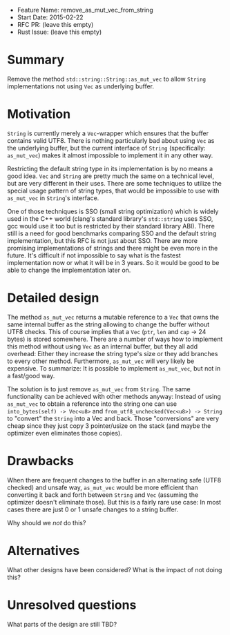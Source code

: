 - Feature Name: remove_as_mut_vec_from_string
- Start Date: 2015-02-22
- RFC PR: (leave this empty)
- Rust Issue: (leave this empty)

# Summary

Remove the method `std::string::String::as_mut_vec` to allow `String` 
implementations not using `Vec` as underlying buffer.

# Motivation

`String` is currently merely a `Vec`-wrapper which ensures that the buffer
contains valid UTF8. There is nothing particularly bad about using `Vec` as the
underlying buffer, but the current interface of `String` (specifically: 
`as_mut_vec`) makes it almost impossible to implement it in any other way.

Restricting the default string type in its implementation is by no means a 
good idea. `Vec` and `String` are pretty much the same on a technical level, but
are very different in their uses. There are some techniques to utilize the
special usage pattern of string types, that would be impossible to use with 
`as_mut_vec` in `String`'s interface. 

One of those techniques is SSO (small string optimization) which is widely used
in the C++ world (clang's standard library's `std::string` uses SSO, gcc would
use it too but is restricted by their standard library ABI). There still is a
need for good benchmarks comparing SSO and the default string implementation, 
but this RFC is not just about SSO. There are more promising implementations of
strings and there might be even more in the future. It's difficult if not 
impossible to say what is the fastest implementation now or what it will be in 
3 years. So it would be good to be able to change the implementation later on.

# Detailed design

The method `as_mut_vec` returns a mutable reference to a `Vec` that owns the
same internal buffer as the string allowing to change the buffer 
without UTF8 checks. This of course implies that a `Vec` (`ptr`, `len` and 
`cap` -> 24 bytes) is stored somewhere. There are a number of ways how to 
implement this method without using `Vec` as an internal buffer, but they all 
add overhead: Either they increase the string type's size or they add branches 
to every other method. Furthermore, `as_mut_vec` will very likely be expensive. 
To summarize: It is possible to implement `as_mut_vec`, but not in a fast/good 
way.

The solution is to just remove `as_mut_vec` from `String`. The same 
functionality can be achieved with other methods anyway: Instead of using 
`as_mut_vec` to obtain a reference into the string one can use 
`into_bytes(self) -> Vec<u8>` and `from_utf8_unchecked(Vec<u8>) -> String` to 
"convert" the `String` into a Vec and back. Those "conversions" are very cheap
since they just copy 3 pointer/usize on the stack (and maybe the optimizer even
eliminates those copies). 

# Drawbacks

When there are frequent changes to the buffer in an alternating safe (UTF8 
checked) and unsafe way, `as_mut_vec` would be more efficient than converting
it back and forth between `String` and `Vec` (assuming the optimizer doesn't
eliminate those). But this is a fairly rare use case: In most cases there are 
just 0 or 1 unsafe changes to a string buffer. 

Why should we *not* do this?

# Alternatives

What other designs have been considered? What is the impact of not doing this?

# Unresolved questions

What parts of the design are still TBD?

